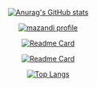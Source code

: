 <div align="center">
  
  [![Anurag's GitHub stats](https://github-readme-stats.vercel.app/api?username=ChaCha3088&count_private=true&theme=gruvbox)]([https://github.com/ChaCha3088?tab=repositories](https://github.com/ChaCha3088?tab=repositories))
  
  [![mazandi profile](http://mazandi.herokuapp.com/api?handle=cha3088&theme=dark)](https://solved.ac/cha3088)
  
  [![Readme Card](https://github-readme-stats.vercel.app/api/pin/?username=ChaCha3088&repo=orderME&theme=gruvbox)](https://github.com/ChaCha3088/orderME)
  
  [![Readme Card](https://github-readme-stats.vercel.app/api/pin/?username=ChaCha3088&repo=RC-Beam-Design&theme=gruvbox)](https://github.com/ChaCha3088/RC-Beam-Design)

  [![Top Langs](https://github-readme-stats.vercel.app/api/top-langs/?username=ChaCha3088&layout=compact&theme=gruvbox)]([https://github.com/ChaCha3088?tab=repositories](https://github.com/ChaCha3088?tab=repositories))
  
</div>
